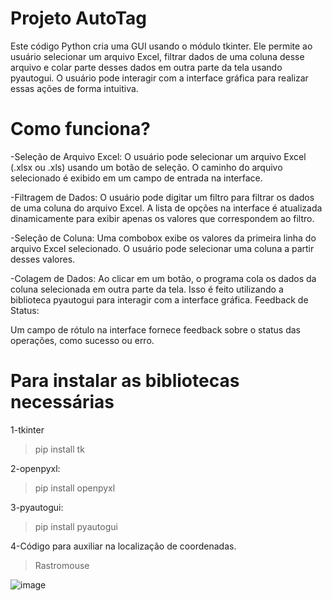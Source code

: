 # Projeto AutoTag

Este código Python cria uma GUI usando o módulo tkinter. Ele permite ao usuário selecionar um arquivo Excel, filtrar dados de uma coluna desse arquivo e colar parte desses dados em outra parte da tela usando pyautogui. O usuário pode interagir com a interface gráfica para realizar essas ações de forma intuitiva.

# Como funciona?

-Seleção de Arquivo Excel:
O usuário pode selecionar um arquivo Excel (.xlsx ou .xls) usando um botão de seleção.
O caminho do arquivo selecionado é exibido em um campo de entrada na interface.

-Filtragem de Dados:
O usuário pode digitar um filtro para filtrar os dados de uma coluna do arquivo Excel.
A lista de opções na interface é atualizada dinamicamente para exibir apenas os valores que correspondem ao filtro.

-Seleção de Coluna:
Uma combobox exibe os valores da primeira linha do arquivo Excel selecionado.
O usuário pode selecionar uma coluna a partir desses valores.

-Colagem de Dados:
Ao clicar em um botão, o programa cola os dados da coluna selecionada em outra parte da tela.
Isso é feito utilizando a biblioteca pyautogui para interagir com a interface gráfica.
Feedback de Status:

Um campo de rótulo na interface fornece feedback sobre o status das operações, como sucesso ou erro.

# Para instalar as bibliotecas necessárias

1-tkinter
>pip install tk

2-openpyxl:
>pip install openpyxl

3-pyautogui:
>pip install pyautogui

4-Código para auxiliar na localização de coordenadas.
>Rastromouse

![image](https://github.com/macedocedo/AutoTag/assets/84480587/9145d394-c706-4ecb-b077-90917a091165)




